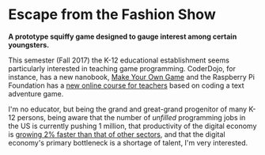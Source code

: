 # Escape from the Fashion Show

**A prototype squiffy game designed to gauge interest among certain youngsters.**

This semester (Fall 2017) the K-12 educational establishment seems particularly interested in teaching game programming. CoderDojo, for instance, has a new nanobook, [Make Your Own Game](https://www.raspberrypi.org/blog/coderdojo-nano/) and the Raspberry Pi Foundation has a [new online course for teachers](https://www.raspberrypi.org/blog/text-based-futurelearn/) based on coding a text adventure game.

I'm no educator, but being the grand and great-grand progenitor of many K-12 persons, being aware that the number of *unfilled* programming jobs in the US is currently pushing 1 million, that productivity of the digital economy is [growing 2% faster than that of other sectors](http://conversableeconomist.blogspot.com/2017/04/digital-forces-and-other-70-of-us.html), and that the digital economy's primary bottleneck is a shortage of talent, I'm very interested.

